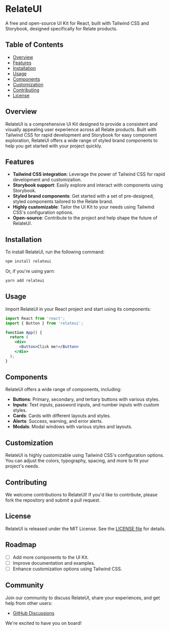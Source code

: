 # RelateUI

A free and open-source UI Kit for React, built with Tailwind CSS and Storybook, designed specifically for Relate products.

## Table of Contents

- [Overview](#overview)
- [Features](#features)
- [Installation](#installation)
- [Usage](#usage)
- [Components](#components)
- [Customization](#customization)
- [Contributing](#contributing)
- [License](#license)

## Overview

RelateUI is a comprehensive UI Kit designed to provide a consistent and visually appealing user experience across all Relate products. Built with Tailwind CSS for rapid development and Storybook for easy component exploration, RelateUI offers a wide range of styled brand components to help you get started with your project quickly.

## Features

- **Tailwind CSS integration**: Leverage the power of Tailwind CSS for rapid development and customization.
- **Storybook support**: Easily explore and interact with components using Storybook.
- **Styled brand components**: Get started with a set of pre-designed, styled components tailored to the Relate brand.
- **Highly customizable**: Tailor the UI Kit to your needs using Tailwind CSS's configuration options.
- **Open-source**: Contribute to the project and help shape the future of RelateUI.

## Installation

To install RelateUI, run the following command:

```bash
npm install relateui
```

Or, if you're using yarn:

```bash
yarn add relateui
```

## Usage

Import RelateUI in your React project and start using its components:

```jsx
import React from 'react';
import { Button } from 'relateui';

function App() {
  return (
    <div>
      <Button>Click me!</Button>
    </div>
  );
}
```

## Components

RelateUI offers a wide range of components, including:

- **Buttons**: Primary, secondary, and tertiary buttons with various styles.
- **Inputs**: Text inputs, password inputs, and number inputs with custom styles.
- **Cards**: Cards with different layouts and styles.
- **Alerts**: Success, warning, and error alerts.
- **Modals**: Modal windows with various styles and layouts.

## Customization

RelateUI is highly customizable using Tailwind CSS's configuration options. You can adjust the colors, typography, spacing, and more to fit your project's needs.

## Contributing

We welcome contributions to RelateUI! If you'd like to contribute, please fork the repository and submit a pull request.

## License

RelateUI is released under the MIT License. See the [LICENSE file](LICENSE) for details.

## Roadmap

- [ ] Add more components to the UI Kit.
- [ ] Improve documentation and examples.
- [ ] Enhance customization options using Tailwind CSS.

## Community

Join our community to discuss RelateUI, share your experiences, and get help from other users:

- [GitHub Discussions](https://github.com/relateui/relateui/discussions)

We're excited to have you on board!
